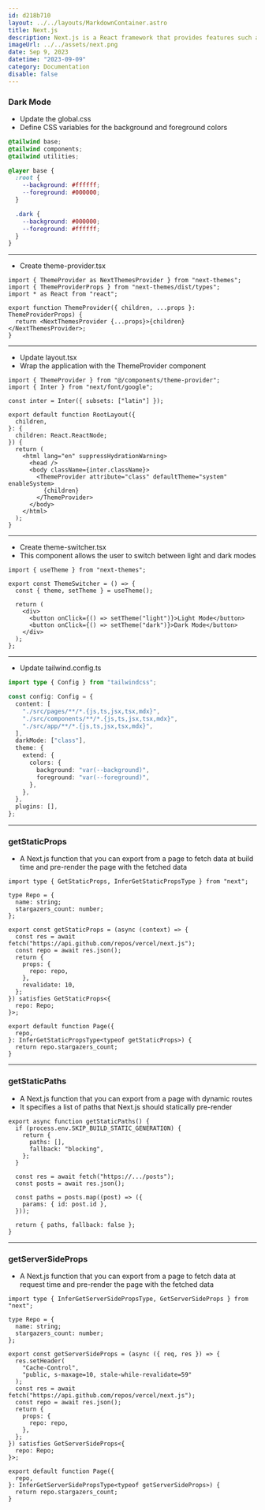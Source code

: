 ```yaml
---
id: d218b710
layout: ../../layouts/MarkdownContainer.astro
title: Next.js
description: Next.js is a React framework that provides features such as SSR (Server-Side Rendering), SSG (Static Site Generation), and ISR (Incremental Static Regeneration) out of the box. These features help us to build high performance, SEO-friendly web applications. A comprehensive guide to using Next.js effectively, featuring a collection of handy code snippets and best practices for various features.
imageUrl: ../../assets/next.png
date: Sep 9, 2023
datetime: "2023-09-09"
category: Documentation
disable: false
---
```


### Dark Mode

- Update the global.css
- Define CSS variables for the background and foreground colors

```css
@tailwind base;
@tailwind components;
@tailwind utilities;

@layer base {
  :root {
    --background: #ffffff;
    --foreground: #000000;
  }

  .dark {
    --background: #000000;
    --foreground: #ffffff;
  }
}
```

---

- Create theme-provider.tsx

```tsx
import { ThemeProvider as NextThemesProvider } from "next-themes";
import { ThemeProviderProps } from "next-themes/dist/types";
import * as React from "react";

export function ThemeProvider({ children, ...props }: ThemeProviderProps) {
  return <NextThemesProvider {...props}>{children}</NextThemesProvider>;
}
```

---

- Update layout.tsx
- Wrap the application with the ThemeProvider component

```tsx
import { ThemeProvider } from "@/components/theme-provider";
import { Inter } from "next/font/google";

const inter = Inter({ subsets: ["latin"] });

export default function RootLayout({
  children,
}: {
  children: React.ReactNode;
}) {
  return (
    <html lang="en" suppressHydrationWarning>
      <head />
      <body className={inter.className}>
        <ThemeProvider attribute="class" defaultTheme="system" enableSystem>
          {children}
        </ThemeProvider>
      </body>
    </html>
  );
}
```

---

- Create theme-switcher.tsx
- This component allows the user to switch between light and dark modes

```tsx
import { useTheme } from "next-themes";

export const ThemeSwitcher = () => {
  const { theme, setTheme } = useTheme();

  return (
    <div>
      <button onClick={() => setTheme("light")}>Light Mode</button>
      <button onClick={() => setTheme("dark")}>Dark Mode</button>
    </div>
  );
};
```

---

- Update tailwind.config.ts

```typescript
import type { Config } from "tailwindcss";

const config: Config = {
  content: [
    "./src/pages/**/*.{js,ts,jsx,tsx,mdx}",
    "./src/components/**/*.{js,ts,jsx,tsx,mdx}",
    "./src/app/**/*.{js,ts,jsx,tsx,mdx}",
  ],
  darkMode: ["class"],
  theme: {
    extend: {
      colors: {
        background: "var(--background)",
        foreground: "var(--foreground)",
      },
    },
  },
  plugins: [],
};
```

---

### getStaticProps

- A Next.js function that you can export from a page to fetch data at build time and pre-render the page with the fetched data

```tsx
import type { GetStaticProps, InferGetStaticPropsType } from "next";

type Repo = {
  name: string;
  stargazers_count: number;
};

export const getStaticProps = (async (context) => {
  const res = await fetch("https://api.github.com/repos/vercel/next.js");
  const repo = await res.json();
  return {
    props: {
      repo: repo,
    },
    revalidate: 10,
  };
}) satisfies GetStaticProps<{
  repo: Repo;
}>;

export default function Page({
  repo,
}: InferGetStaticPropsType<typeof getStaticProps>) {
  return repo.stargazers_count;
}
```

---

### getStaticPaths

- A Next.js function that you can export from a page with dynamic routes
- It specifies a list of paths that Next.js should statically pre-render

```tsx
export async function getStaticPaths() {
  if (process.env.SKIP_BUILD_STATIC_GENERATION) {
    return {
      paths: [],
      fallback: "blocking",
    };
  }

  const res = await fetch("https://.../posts");
  const posts = await res.json();

  const paths = posts.map((post) => ({
    params: { id: post.id },
  }));

  return { paths, fallback: false };
}
```

---

### getServerSideProps

- A Next.js function that you can export from a page to fetch data at request time and pre-render the page with the fetched data

```tsx
import type { InferGetServerSidePropsType, GetServerSideProps } from "next";

type Repo = {
  name: string;
  stargazers_count: number;
};

export const getServerSideProps = (async ({ req, res }) => {
  res.setHeader(
    "Cache-Control",
    "public, s-maxage=10, stale-while-revalidate=59"
  );
  const res = await fetch("https://api.github.com/repos/vercel/next.js");
  const repo = await res.json();
  return {
    props: {
      repo: repo,
    },
  };
}) satisfies GetServerSideProps<{
  repo: Repo;
}>;

export default function Page({
  repo,
}: InferGetServerSidePropsType<typeof getServerSideProps>) {
  return repo.stargazers_count;
}
```
